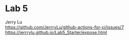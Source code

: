 # Lab 5  
Jerry Lu  
https://github.com/JerrryLu/github-actions-for-ci/issues/7  
https://jerrrylu.github.io/Lab5_Starter/expose.html  
